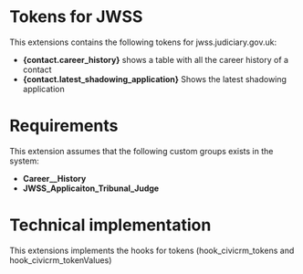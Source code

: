 # Tokens for JWSS

This extensions contains the following tokens for jwss.judiciary.gov.uk:

- **{contact.career_history}** shows a table with all the career history of a contact
- **{contact.latest_shadowing_application}** Shows the latest shadowing application

# Requirements

This extension assumes that the following custom groups exists in the system:

- **Career__History**
- **JWSS_Applicaiton_Tribunal_Judge**

# Technical implementation

This extensions implements the hooks for tokens (hook_civicrm_tokens and hook_civicrm_tokenValues)

